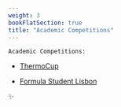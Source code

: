 ```yaml
---
weight: 3
bookFlatSection: true
title: "Academic Competitions"
---
```


`Academic Competitions:`

- [ThermoCup](https://ricardochin.com/docs/competitions/thermocup/)

- [Formula Student Lisbon](https://ricardochin.com/docs/competitions/fst/)

✨